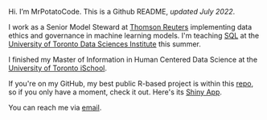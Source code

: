 Hi. I’m MrPotatoCode. This is a Github README, _updated July 2022_.

I work as a Senior Model Steward at [Thomson Reuters](https://www.thomsonreuters.com/en.html) implementing data ethics and governance in machine learning models. I'm teaching [SQL](https://github.com/mrpotatocode/DSI_SQL) at the [University of Toronto Data Sciences Institute](https://datasciences.utoronto.ca/) this summer.

I finished my Master of Information in Human Centered Data Science at the [University of Toronto iSchool](https://ischool.utoronto.ca/current-students/programs-courses/programs-of-study/master-of-information/human-centred-data-science-hcds/).

If you're on my GitHub, my best public R-based project is within this [repo](https://github.com/mrpotatocode/COFFEE_COFFEE_COFFEE), so if you only have a moment, check it out. Here's its [Shiny App](https://mrpotatocode.shinyapps.io/TastingNotePredictions/). 

You can reach me via <a href="mailto:mrpotatocode@ttrroossee.anonaddy.com">email</a>.

